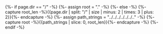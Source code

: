 {%- if page.dir == "/" -%}
  {%- assign root = "." -%}
{%- else -%}
  {%- capture root_len -%}{{page.dir | split: "/" | size | minus: 2 | times: 3 | plus: 2}}{%- endcapture -%}
  {%- assign path_strings = "../../../../../../.." -%}
  {%- capture root -%}{{path_strings | slice: 0, root_len}}{%- endcapture -%}
{%- endif -%}
